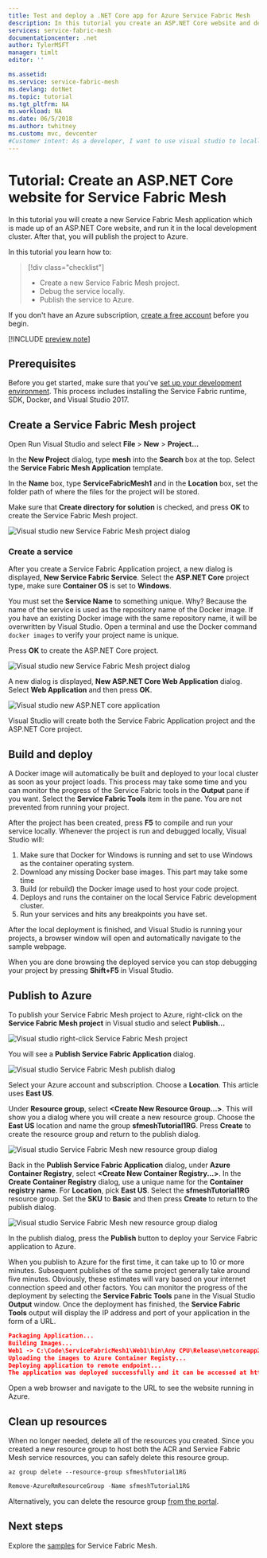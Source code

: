 ```yaml
---
title: Test and deploy a .NET Core app for Azure Service Fabric Mesh
description: In this tutorial you create an ASP.NET Core website and deploy it to the local Service Fabric test cluster. After that, you will deploy to Azure.
services: service-fabric-mesh
documentationcenter: .net
author: TylerMSFT
manager: timlt
editor: ''

ms.assetid: 
ms.service: service-fabric-mesh
ms.devlang: dotNet
ms.topic: tutorial
ms.tgt_pltfrm: NA
ms.workload: NA
ms.date: 06/5/2018
ms.author: twhitney
ms.custom: mvc, devcenter
#Customer intent: As a developer, I want to use visual studio to locally run a .net core application on Service Fabric Mesh so that I can see it run and then I will deploy it to Azure.
---
```


# Tutorial: Create an ASP.NET Core website for Service Fabric Mesh

In this tutorial you will create a new Service Fabric Mesh application which is made up of an ASP.NET Core website, and run it in the local development cluster. After that, you will publish the project to Azure.

In this tutorial you learn how to:
> [!div class="checklist"]
> * Create a new Service Fabric Mesh project.
> * Debug the service locally.
> * Publish the service to Azure.

If you don't have an Azure subscription, [create a free account](https://azure.microsoft.com/free/?WT.mc_id=A261C142F) before you begin.

[!INCLUDE [preview note](./includes/include-preview-note.md)]

## Prerequisites

Before you get started, make sure that you've [set up your development environment](service-fabric-mesh-setup-developer-environment-sdk.md). This process includes installing the Service Fabric runtime, SDK, Docker, and Visual Studio 2017. 

## Create a Service Fabric Mesh project

Open Run Visual Studio and select **File** > **New** > **Project...**

In the **New Project** dialog, type **mesh** into the **Search** box at the top. Select the **Service Fabric Mesh Application** template.

In the **Name** box, type **ServiceFabricMesh1** and in the **Location** box, set the folder path of where the files for the project will be stored.

Make sure that **Create directory for solution** is checked, and press **OK** to create the Service Fabric Mesh project.

![Visual studio new Service Fabric Mesh project dialog](media/service-fabric-mesh-tutorial-deploy-dotnetcore/visual-studio-new-project.png)

### Create a service

After you create a Service Fabric Application project, a new dialog is displayed, **New Service Fabric Service**. Select the **ASP.NET Core** project type, make sure **Container OS** is set to **Windows**.

You must set the **Service Name** to something unique. Why? Because the name of the service is used as the repository name of the Docker image. If you have an existing Docker image with the same repository name, it will be overwritten by Visual Studio. Open a terminal and use the Docker command `docker images` to verify your project name is unique.

Press **OK** to create the ASP.NET Core project. 

![Visual studio new Service Fabric Mesh project dialog](media/service-fabric-mesh-tutorial-deploy-dotnetcore/visual-studio-new-service-fabric-service.png)

A new dialog is displayed, **New ASP.NET Core Web Application** dialog. Select **Web Application** and then press **OK**.

![Visual studio new ASP.NET core application](media/service-fabric-mesh-tutorial-deploy-dotnetcore/visual-studio-new-aspnetcore-app.png)

Visual Studio will create both the Service Fabric Application project and the ASP.NET Core project.

## Build and deploy

A Docker image will automatically be built and deployed to your local cluster as soon as your project loads. This process may take some time and you can monitor the progress of the Service Fabric tools in the **Output** pane if you want. Select the **Service Fabric Tools** item in the pane. You are not prevented from running your project.

After the project has been created, press **F5** to compile and run your service locally. Whenever the project is run and debugged locally, Visual Studio will: 

1. Make sure that Docker for Windows is running and set to use Windows as the container operating system.
2. Download any missing Docker base images. This part may take some time
3. Build (or rebuild) the Docker image used to host your code project.
4. Deploys and runs the container on the local Service Fabric development cluster.
6. Run your services and hits any breakpoints you have set.

After the local deployment is finished, and Visual Studio is running your projects, a browser window will open and automatically navigate to the sample webpage.

When you are done browsing the deployed service you can stop debugging your project by pressing **Shift+F5** in Visual Studio.

## Publish to Azure

To publish your Service Fabric Mesh project to Azure, right-click on the **Service Fabric Mesh project** in Visual studio and select **Publish...**

![Visual studio right-click Service Fabric Mesh project](media/service-fabric-mesh-tutorial-deploy-dotnetcore/visual-studio-right-click-publish.png)

You will see a **Publish Service Fabric Application** dialog.

![Visual studio Service Fabric Mesh publish dialog](media/service-fabric-mesh-tutorial-deploy-dotnetcore/visual-studio-publish-dialog.png)

Select your Azure account and subscription. Choose a **Location**. This article uses **East US**.

Under **Resource group**, select **\<Create New Resource Group...>**. This will show you a dialog where you will create a new resource group. Choose the **East US** location and name the group **sfmeshTutorial1RG**. Press **Create** to create the resource group and return to the publish dialog.

![Visual studio Service Fabric Mesh new resource group dialog](media/service-fabric-mesh-tutorial-deploy-dotnetcore/visual-studio-publish-new-resource-group-dialog.png)

Back in the **Publish Service Fabric Application** dialog, under **Azure Container Registry**, select **\<Create New Container Registry...>**. In the **Create Container Registry** dialog, use a unique name for the **Container registry name**. For **Location**, pick **East US**. Select the **sfmeshTutorial1RG** resource group. Set the **SKU** to **Basic** and then press **Create** to return to the publish dialog.

![Visual studio Service Fabric Mesh new resource group dialog](media/service-fabric-mesh-tutorial-deploy-dotnetcore/visual-studio-publish-new-container-registry-dialog.png)

In the publish dialog, press the **Publish** button to deploy your Service Fabric application to Azure.

When you publish to Azure for the first time, it can take up to 10 or more minutes. Subsequent publishes of the same project generally take around five minutes. Obviously, these estimates will vary based on your internet connection speed and other factors. You can monitor the progress of the deployment by selecting the **Service Fabric Tools** pane in the Visual Studio **Output** window. Once the deployment has finished, the **Service Fabric Tools** output will display the IP address and port of your application in the form of a URL.

```json
Packaging Application...
Building Images...
Web1 -> C:\Code\ServiceFabricMesh1\Web1\bin\Any CPU\Release\netcoreapp2.0\Web1.dll
Uploading the images to Azure Container Registy...
Deploying application to remote endpoint...
The application was deployed successfully and it can be accessed at http://10.000.38.000:20000.
```

Open a web browser and navigate to the URL to see the website running in Azure.

## Clean up resources

When no longer needed, delete all of the resources you created. Since you created a new resource group to host both the ACR and Service Fabric Mesh service resources, you can safely delete this resource group.

```azurecli
az group delete --resource-group sfmeshTutorial1RG
```

```powershell
Remove-AzureRmResourceGroup -Name sfmeshTutorial1RG
```

Alternatively, you can delete the resource group [from the portal](../azure-resource-manager/resource-group-portal.md#delete-resource-group-or-resources).

## Next steps

Explore the [samples](https://github.com/Azure/seabreeze-preview-pr/tree/master/samples) for Service Fabric Mesh.